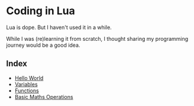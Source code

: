 # Coding in Lua

Lua is dope. But I haven't used it in a while.

While I was (re)learning it from scratch, I thought sharing my programming journey would be a good idea.

## Index 

- [Hello World](./hello.lua)
- [Variables](./vars.lua)
- [Functions](./funcs.lua)
- [Basic Maths Operations](./maths.lua)